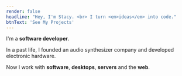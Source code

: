 ```yaml
---
render: false
headline: "Hey, I'm Stacy. <br> I turn <em>ideas</em> into code."
btnText: 'See My Projects'
---
```


I'm a **software developer**.

In a past life, I founded an audio synthesizer company and developed electronic hardware.

Now I work with **software**, **desktops**, **servers** and the **web**.
